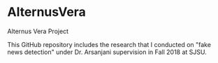 # AlternusVera
Alternus Vera Project


This GitHub repository includes the research that I conducted on "fake news detection" under Dr. Arsanjani supervision in Fall 2018 at SJSU.
